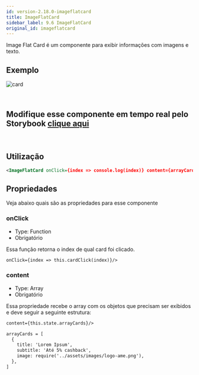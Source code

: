 ```yaml
---
id: version-2.18.0-imageflatcard
title: ImageFlatCard
sidebar_label: 9.6 ImageFlatCard
original_id: imageflatcard
---
```


Image Flat Card é um componente para exibir informações com imagens e texto.

## Exemplo

![card](assets/images_components/v2.0.0/image-flat-card.jpg)

<br>

## Modifique esse componente em tempo real pelo Storybook [clique aqui](https://ame-miniapp-components.calindra.com.br/storybook/?path=/story/cards-imageflatcard--basic)

<br>

## Utilização

```xml harmony
<ImageFlatCard onClick={index => console.log(index)} content={arrayCards} />
```

## Propriedades

Veja abaixo quais são as propriedades para esse componente

### onClick

- Type: Function
- Obrigatório

Essa função retorna o index de qual card foi clicado.

```xml harmony
onClick={index => this.cardClick(index)}/>
```

### content

- Type: Array
- Obrigatório

Essa propriedade recebe o array com os objetos que precisam ser exibidos e deve seguir a seguinte estrutura:

```xml harmony
content={this.state.arrayCards}/>
```

```xml harmony
arrayCards = [
  {
    title: 'Lorem Ipsum',
    subtitle: 'Até 5% cashback',
    image: require('../assets/images/logo-ame.png'),
  },
]
```

